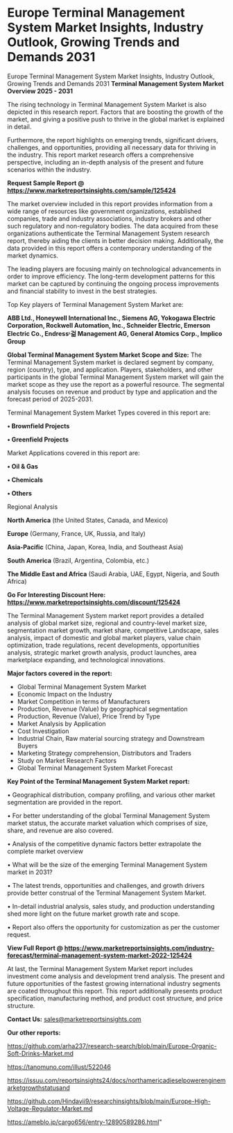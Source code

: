 # Europe Terminal Management System Market Insights, Industry Outlook, Growing Trends and Demands 2031
Europe Terminal Management System Market Insights, Industry Outlook, Growing Trends and Demands 2031
<Strong> Terminal Management System Market Overview 2025 - 2031</strong>

The rising technology in Terminal Management System Market is also depicted in this research report. Factors that are boosting the growth of the market, and giving a positive push to thrive in the global market is explained in detail.

Furthermore, the report highlights on emerging trends, significant drivers, challenges, and opportunities, providing all necessary data for thriving in the industry. This report market research offers a comprehensive perspective, including an in-depth analysis of the present and future scenarios within the industry.

<strong>Request Sample Report @ <a href=https://www.marketreportsinsights.com/sample/125424>https://www.marketreportsinsights.com/sample/125424</a></strong>

The market overview included in this report provides information from a wide range of resources like government organizations, established companies, trade and industry associations, industry brokers and other such regulatory and non-regulatory bodies. The data acquired from these organizations authenticate the Terminal Management System research report, thereby aiding the clients in better decision making. Additionally, the data provided in this report offers a contemporary understanding of the market dynamics.

The leading players are focusing mainly on technological advancements in order to improve efficiency. The long-term development patterns for this market can be captured by continuing the ongoing process improvements and financial stability to invest in the best strategies.

Top Key players of Terminal Management System Market are:

<strong>ABB Ltd., Honeywell International Inc., Siemens AG, Yokogawa Electric Corporation, Rockwell Automation, Inc., Schneider Electric, Emerson Electric Co., Endressᶫ걺 Management AG, General Atomics Corp., Implico Group</strong>

<strong><b>Global Terminal Management System Market Scope and Size:</b></strong>
The Terminal Management System market is declared segment by company, region (country), type, and application. Players, stakeholders, and other participants in the global Terminal Management System market will gain the market scope as they use the report as a powerful resource. The segmental analysis focuses on revenue and product by type and application and the forecast period of 2025-2031.

Terminal Management System Market Types covered in this report are:

<strong>• Brownfield Projects

• Greenfield Projects</strong>

Market Applications covered in this report are:

<strong>• Oil & Gas

• Chemicals

• Others</strong> 

Regional Analysis

<strong>North America</strong> (the United States, Canada, and Mexico)

<strong>Europe</strong> (Germany, France, UK, Russia, and Italy)

<strong>Asia-Pacific</strong> (China, Japan, Korea, India, and Southeast Asia)

<strong>South America</strong> (Brazil, Argentina, Colombia, etc.)

<strong>The Middle East and Africa</strong> (Saudi Arabia, UAE, Egypt, Nigeria, and South Africa)

<strong>Go For Interesting Discount Here: <a href=https://www.marketreportsinsights.com/discount/125424>https://www.marketreportsinsights.com/discount/125424</a></strong>

The Terminal Management System market report provides a detailed analysis of global market size, regional and country-level market size, segmentation market growth, market share, competitive Landscape, sales analysis, impact of domestic and global market players, value chain optimization, trade regulations, recent developments, opportunities analysis, strategic market growth analysis, product launches, area marketplace expanding, and technological innovations.

<strong><b>Major factors covered in the report:</b></strong>
<ul>
  <li>Global Terminal Management System Market </li>
  <li>Economic Impact on the Industry</li>
  <li>Market Competition in terms of Manufacturers</li>
  <li>Production, Revenue (Value) by geographical segmentation</li>
  <li>Production, Revenue (Value), Price Trend by Type</li>
  <li>Market Analysis by Application</li>
  <li>Cost Investigation</li>
  <li>Industrial Chain, Raw material sourcing strategy and Downstream Buyers</li>
  <li>Marketing Strategy comprehension, Distributors and Traders</li>
  <li>Study on Market Research Factors</li>
  <li>Global Terminal Management System Market Forecast</li>
</ul>

<strong><b>Key Point of the Terminal Management System Market report:</b></strong>

• Geographical distribution, company profiling, and various other market segmentation are provided in the report.

• For better understanding of the global Terminal Management System market status, the accurate market valuation which comprises of size, share, and revenue are also covered.

• Analysis of the competitive dynamic factors better extrapolate the complete market overview

• What will be the size of the emerging Terminal Management System market in 2031?

• The latest trends, opportunities and challenges, and growth drivers provide better construal of the Terminal Management System Market.

• In-detail industrial analysis, sales study, and production understanding shed more light on the future market growth rate and scope.

• Report also offers the opportunity for customization as per the customer request.

<strong><b>View Full Report @ <a href=https://www.marketreportsinsights.com/industry-forecast/terminal-management-system-market-2022-125424>https://www.marketreportsinsights.com/industry-forecast/terminal-management-system-market-2022-125424</a></b></strong>


At last, the Terminal Management System Market report includes investment come analysis and development trend analysis. The present and future opportunities of the fastest growing international industry segments are coated throughout this report. This report additionally presents product specification, manufacturing method, and product cost structure, and price structure.

<strong>Contact Us:</strong>
sales@marketreportsinsights.com

<strong>Our other reports:</strong>

<a href=https://github.com/arha237/research-search/blob/main/Europe-Organic-Soft-Drinks-Market.md>https://github.com/arha237/research-search/blob/main/Europe-Organic-Soft-Drinks-Market.md</a>

<a href=https://tanomuno.com/illust/522046>https://tanomuno.com/illust/522046</a>

<a href=https://issuu.com/reportsinsights24/docs/northamericadieselpowerenginemarketgrowthstatusand>https://issuu.com/reportsinsights24/docs/northamericadieselpowerenginemarketgrowthstatusand</a>

<a href=https://github.com/Hindavii9/researchinsights/blob/main/Europe-High-Voltage-Regulator-Market.md>https://github.com/Hindavii9/researchinsights/blob/main/Europe-High-Voltage-Regulator-Market.md</a>

<a href=https://ameblo.jp/cargo656/entry-12890589286.html>https://ameblo.jp/cargo656/entry-12890589286.html</a>"
